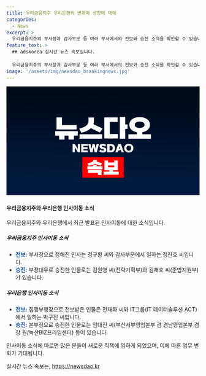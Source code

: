 ```yaml
---
title: 우리금융지주 우리은행의 변화와 성장에 대해
categories:
  - News
excerpt: >
  우리금융지주의 부사장과 감사부문 등 여러 부서에서의 전보와 승진 소식을 확인할 수 있습니다. 또한, 우리은행에서도 집행부행장과 지점장들의 전보 및 승진이 발표되었습니다. 더 자세한 내용은 해당 기사를 참고해보세요.
feature_text: >
  ## adskorea 실시간 뉴스 속보입니다.

  우리금융지주의 부사장과 감사부문 등 여러 부서에서의 전보와 승진 소식을 확인할 수 있습니다. 또한, 우리은행에서도 집행부행장과 지점장들의 전보 및 승진이 발표되었습니다. 더 자세한 내용은 해당 기사를 참고해보세요.
image: '/assets/img/newsdao_breakingnews.jpg'
---
```


<p><img src="/assets/img/newsdao_breakingnews.jpg" alt="adskorea 속보" /></p>

<h4>우리금융지주와 우리은행 인사이동 소식</h4>

<p>우리금융지주와 우리은행에서 최근 발표된 인사이동에 대한 소식입니다. </p>

<h5><strong>우리금융지주 인사이동 소식</strong></h5>

<ul>
<li><strong><span style="color: #1a5490;">전보:</span></strong> 부사장으로 정해진 인사는 정규황 씨와 감사부문에서 일하는 정찬호 씨입니다.</li>
<li><strong><span style="color: #1a5490;">승진:</span></strong> 부장대우로 승진한 인물로는 김원영 씨(전략기획부)와 김재호 씨(준법지원부)가 있습니다.</li>
</ul>

<h5><strong>우리은행 인사이동 소식</strong></h5>

<ul>
<li><strong><span style="color: #1a5490;">전보:</span></strong> 집행부행장으로 전보받은 인물은 전재화 씨와 IT그룹(IT 데이터솔루션 ACT)에서 일하는 박구진 씨입니다.</li>
<li><strong><span style="color: #1a5490;">승진:</span></strong> 본부장으로 승진한 인물로는 임대진 씨(부산서부영업본부 겸 경남영업본부 겸창 원/녹산BIZ프라임센터) 등이 있습니다.</li>
</ul>

<p>인사이동 소식에 따르면 많은 분들이 새로운 직책에 임하게 되었으며, 이에 따른 업무 변화가 기대됩니다.</p>
실시간 뉴스 속보는, <a href="https://newsdao.kr" rel="dofollow">https://newsdao.kr</a>


